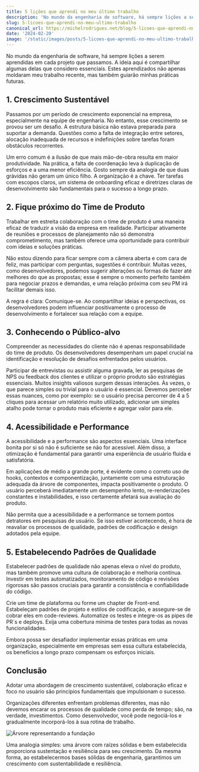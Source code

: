 ```yaml
---
title: 5 lições que aprendi no meu último trabalho
description: 'No mundo da engenharia de software, há sempre lições a serem aprendidas em cada projeto que passamos. A ideia aqui é compartilhar algumas delas que considero essenciais. Estes aprendizados não apenas moldaram meu trabalho recente, mas também guiarão minhas práticas futuras.'
slug: 5-licoes-que-aprendi-no-meu-ultimo-trabalho
canonical_url: https://michelrodrigues.net/blog/5-licoes-que-aprendi-no-meu-ultimo-trabalho
date: '2024-02-20'
image: '/static/images/posts/5-licoes-que-aprendi-no-meu-ultimo-trabalho-capa.webp'
---
```


No mundo da engenharia de software, há sempre lições a serem aprendidas em cada projeto que passamos. A ideia aqui é compartilhar algumas delas que considero essenciais. Estes aprendizados não apenas moldaram meu trabalho recente, mas também guiarão minhas práticas futuras.

## 1. Crescimento Sustentável

Passamos por um período de crescimento exponencial na empresa, especialmente na equipe de engenharia. No entanto, esse crescimento se provou ser um desafio. A estrutura básica não estava preparada para suportar a demanda. Questões como a falta de integração entre setores, alocação inadequada de recursos e indefinições sobre tarefas foram obstáculos recorrentes.

Um erro comum é a ilusão de que mais mão-de-obra resulta em maior produtividade. Na prática, a falta de coordenação leva à duplicação de esforços e a uma menor eficiência. Gosto sempre da analogia de que duas grávidas não geram um único filho. A organização é a chave. Ter tarefas com escopos claros, um sistema de onboarding eficaz e diretrizes claras de desenvolvimento são fundamentais para o sucesso a longo prazo.

## 2. Fique próximo do Time de Produto

Trabalhar em estreita colaboração com o time de produto é uma maneira eficaz de traduzir a visão da empresa em realidade. Participar ativamente de reuniões e processos de planejamento não só demonstra comprometimento, mas também oferece uma oportunidade para contribuir com ideias e soluções práticas.

Não estou dizendo para ficar sempre com a câmera aberta e com cara de feliz, mas participar com perguntas, sugestões é contribuir. Muitas vezes, como desenvolvedores, podemos sugerir alterações ou formas de fazer até melhores do que as propostas; esse é sempre o momento perfeito também para negociar prazos e demandas, e uma relação próxima com seu PM irá facilitar demais isso.

A regra é clara: Comunique-se. Ao compartilhar ideias e perspectivas, os desenvolvedores podem influenciar positivamente o processo de desenvolvimento e fortalecer sua relação com a equipe.

## 3. Conhecendo o Público-alvo

Compreender as necessidades do cliente não é apenas responsabilidade do time de produto. Os desenvolvedores desempenham um papel crucial na identificação e resolução de desafios enfrentados pelos usuários.

Participar de entrevistas ou assistir alguma gravada, ler as pesquisas de NPS ou feedback dos clientes e utilizar o próprio produto são estratégias essenciais. Muitos insights valiosos surgem dessas interações. Às vezes, o que parece simples ou trivial para o usuário é essencial. Devemos perceber essas nuances, como por exemplo: se o usuário precisa percorrer de 4 a 5 cliques para acessar um relatório muito utilizado, adicionar um simples atalho pode tornar o produto mais eficiente e agregar valor para ele.

## 4. Acessibilidade e Performance

A acessibilidade e a performance são aspectos essenciais. Uma interface bonita por si só não é suficiente se não for acessível. Além disso, a otimização é fundamental para garantir uma experiência de usuário fluida e satisfatória.

Em aplicações de médio a grande porte, é evidente como o correto uso de hooks, contextos e componentização, juntamente com uma estruturação adequada da árvore de componentes, impacta positivamente o produto. O usuário perceberá imediatamente um desempenho lento, re-renderizações constantes e instabilidades, e isso certamente afetará sua avaliação do produto.

Não permita que a acessibilidade e a performance se tornem pontos detratores em pesquisas de usuário. Se isso estiver acontecendo, é hora de reavaliar os processos de qualidade, padrões de codificação e design adotados pela equipe.

## 5. Estabelecendo Padrões de Qualidade

Estabelecer padrões de qualidade não apenas eleva o nível do produto, mas também promove uma cultura de colaboração e melhoria contínua. Investir em testes automatizados, monitoramento de código e revisões rigorosas são passos cruciais para garantir a consistência e confiabilidade do código.

Crie um time de plataforma ou forme um chapter de Front-end. Estabeleçam padrões de projeto e estilos de codificação, e assegure-se de cobrar eles em code-reviews. Automatize os testes e integre-os as pipes de PR`s e deploys. Exija uma cobertura mínima de testes para todas as novas funcionalidades.

Embora possa ser desafiador implementar essas práticas em uma organização, especialmente em empresas sem essa cultura estabelecida, os benefícios a longo prazo compensam os esforços iniciais.

## Conclusão

Adotar uma abordagem de crescimento sustentável, colaboração eficaz e foco no usuário são princípios fundamentais que impulsionam o sucesso.

Organizações diferentes enfrentam problemas diferentes, mas não devemos encarar os processos de qualidade como perda de tempo; são, na verdade, investimentos. Como desenvolvedor, você pode negociá-los e gradualmente incorporá-los à sua rotina de trabalho.

![Árvore representando a fundação](/static/images/posts/5-licoes-que-aprendi-no-meu-ultimo-trabalho-bg.webp)

Uma analogia simples: uma árvore com raízes sólidas e bem estabelecida proporciona sustentação e resiliência para seu crescimento. Da mesma forma, ao estabelecermos bases sólidas de engenharia, garantimos um crescimento com sustentabilidade e resiliência.
